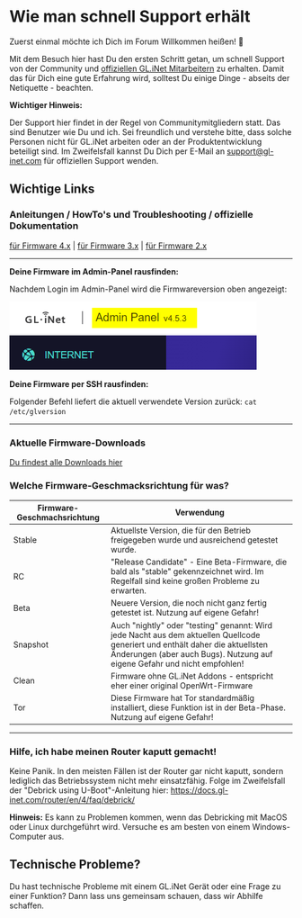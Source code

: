 # Wie man schnell Support erhält

Zuerst einmal möchte ich Dich im Forum Willkommen heißen! :wave:

Mit dem Besuch hier hast Du den ersten Schritt getan, um schnell Support von der Community und [offiziellen GL.iNet Mitarbeitern](https://forum.gl-inet.com/about) zu erhalten. Damit das für Dich eine gute Erfahrung wird, solltest Du einige Dinge - abseits der Netiquette - beachten.

**Wichtiger Hinweis:**

Der Support hier findet in der Regel von Communitymitgliedern statt. Das sind Benutzer wie Du und ich. Sei freundlich und verstehe bitte, dass solche Personen nicht für GL.iNet arbeiten oder an der Produktentwicklung beteiligt sind. Im Zweifelsfall kannst Du Dich per E-Mail an support@gl-inet.com für offiziellen Support wenden.

## Wichtige Links

### Anleitungen / HowTo's und Troubleshooting / offizielle Dokumentation

[für Firmware 4.x](https://docs.gl-inet.com/router/en/4/) | [für Firmware 3.x](https://docs.gl-inet.com/router/en/3/) | [für Firmware 2.x](https://docs.gl-inet.com/router/en/2/)

---

**Deine Firmware im Admin-Panel rausfinden:**

Nachdem Login im Admin-Panel wird die Firmwareversion oben angezeigt:

![image-20231202172534715](./assets/image-20231202172534715.png)



**Deine Firmware per SSH rausfinden:**

Folgender Befehl liefert die aktuell verwendete Version zurück: ```cat /etc/glversion```

---

### Aktuelle Firmware-Downloads

[Du findest alle Downloads hier](https://dl.gl-inet.com/)

### Welche Firmware-Geschmacksrichtung für was?

| Firmware-Geschmachsrichtung | Verwendung                                                   |
| --------------------------- | ------------------------------------------------------------ |
| Stable                      | Aktuellste Version, die für den Betrieb freigegeben wurde und ausreichend getestet wurde. |
| RC                          | "Release Candidate" - Eine Beta-Firmware, die bald als "stable" gekennzeichnet wird. Im Regelfall sind keine großen Probleme zu erwarten. |
| Beta                        | Neuere Version, die noch nicht ganz fertig getestet ist. Nutzung auf eigene Gefahr! |
| Snapshot                    | Auch "nightly" oder "testing" genannt: Wird jede Nacht aus dem aktuellen Quellcode generiert und enthält daher die aktuellsten Änderungen (aber auch Bugs). Nutzung auf eigene Gefahr und nicht empfohlen! |
| Clean                       | Firmware ohne GL.iNet Addons - entspricht eher einer original OpenWrt-Firmware |
| Tor                         | Diese Firmware hat Tor standardmäßig installiert, diese Funktion ist in der Beta-Phase. Nutzung auf eigene Gefahr! |

---

### Hilfe, ich habe meinen Router kaputt gemacht!

Keine Panik. In den meisten Fällen ist der Router gar nicht kaputt, sondern lediglich das Betriebssystem nicht mehr einsatzfähig. Folge im Zweifelsfall der "Debrick using U-Boot"-Anleitung hier: https://docs.gl-inet.com/router/en/4/faq/debrick/

**Hinweis:** 
Es kann zu Problemen kommen, wenn das Debricking mit MacOS oder Linux durchgeführt wird. Versuche es am besten von einem Windows-Computer aus.

## Technische Probleme?

Du hast technische Probleme mit einem GL.iNet Gerät oder eine Frage zu einer Funktion? Dann lass uns gemeinsam schauen, dass wir Abhilfe schaffen.

